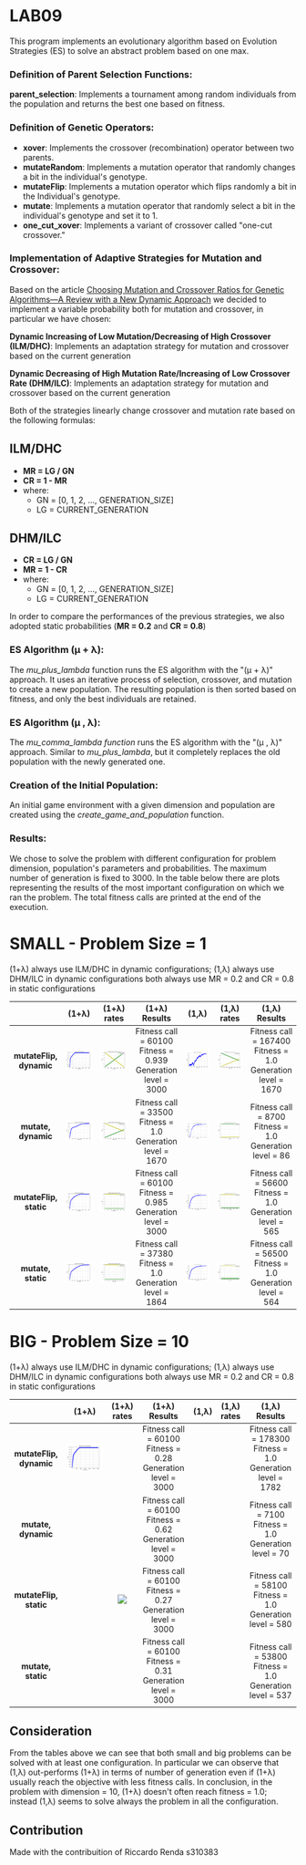 # LAB09

This program implements an evolutionary algorithm based on Evolution Strategies (ES) to solve an abstract problem based on one max.

### Definition of Parent Selection Functions:

**parent_selection**: Implements a tournament among random individuals from the population and returns the best one based on fitness.

### Definition of Genetic Operators:

- **xover**: Implements the crossover (recombination) operator between two parents.
- **mutateRandom**: Implements a mutation operator that randomly changes a bit in the individual's genotype.
- **mutateFlip**: Implements a mutation operator which flips randomly a bit in the Individual's genotype.
- **mutate**: Implements a mutation operator that randomly select a bit in the individual's genotype and set it to 1.
- **one_cut_xover**: Implements a variant of crossover called "one-cut crossover."


### Implementation of Adaptive Strategies for Mutation and Crossover:

Based on the article [Choosing Mutation and Crossover Ratios for Genetic Algorithms—A Review with a New Dynamic Approach](https://www.mdpi.com/2078-2489/10/12/390) we decided to implement a variable probability both for mutation and crossover, in particular we have chosen:

**Dynamic Increasing of Low Mutation/Decreasing of High Crossover (ILM/DHC)**: Implements an adaptation strategy for mutation and crossover based on the current generation

**Dynamic Decreasing of High Mutation Rate/Increasing of Low Crossover Rate (DHM/ILC)**: Implements an adaptation strategy for mutation and crossover based on the current generation

Both of the strategies linearly change crossover and mutation rate based on the following formulas:

## ILM/DHC
- **MR = LG / GN** 
- **CR = 1 - MR**
- where:
    - GN = [0, 1, 2, ..., GENERATION_SIZE]
    - LG = CURRENT_GENERATION

## DHM/ILC

- **CR = LG / GN** 
- **MR = 1 - CR**
- where:
    - GN = [0, 1, 2, ..., GENERATION_SIZE]
    - LG = CURRENT_GENERATION

In order to compare the performances of the previous strategies, we also adopted static probabilities (**MR = 0.2** and **CR = 0.8**)

### ES Algorithm (μ + λ):

The _mu_plus_lambda_ function runs the ES algorithm with the "(μ + λ)" approach. It uses an iterative process of selection, crossover, and mutation to create a new population. The resulting population is then sorted based on fitness, and only the best individuals are retained.


### ES Algorithm (μ , λ):

The _mu_comma_lambda function_ runs the ES algorithm with the "(μ , λ)" approach. Similar to _mu_plus_lambda_, but it completely replaces the old population with the newly generated one.


### Creation of the Initial Population:

An initial game environment with a given dimension and population are created using the _create_game_and_population_ function.


### Results:

We chose to solve the problem with different configuration for problem dimension, population's parameters and probabilities. The maximum number of generation is fixed to 3000.
In the table below there are plots representing the results of the most important configuration on which we ran the problem.
The total fitness calls are printed at the end of the execution.

# SMALL - Problem Size = 1

(1+λ) always use ILM/DHC in dynamic configurations;
(1,λ) always use DHM/ILC in dynamic configurations
both always use MR = 0.2 and CR = 0.8 in static configurations

|   |  (1+λ) | (1+λ) rates |(1+λ) Results| (1,λ) | (1,λ) rates  |(1,λ) Results |
:-------------------------:|:-------------------------: |:-------------------------:|:-------------------------:|:-------------------------:|:-------------------------:|:-------------------------:|
| **mutateFlip, dynamic** | ![](https://github.com/AndreaSillano/Computational_Intelligence/blob/main/Labs/Lab09/images/VARIABLE_RATES_MUTATION_FLIP_PLUS_ILM.png) | ![](https://github.com/AndreaSillano/Computational_Intelligence/blob/main/Labs/Lab09/images/VARIABLE_RATES_MUTATION_FLIP_PLUS_ILM_RATES.png)|Fitness call = 60100 <br/> Fitness = 0.939 <br/> Generation level = 3000 | ![](https://github.com/AndreaSillano/Computational_Intelligence/blob/main/Labs/Lab09/images/VARIABLE_RATES_MUTATION_FLIP_COMMA_DHM.png)|![](https://github.com/AndreaSillano/Computational_Intelligence/blob/main/Labs/Lab09/images/VARIABLE_RATES_MUTATION_FLIP_COMMA_DHM_RATES.png) | Fitness call = 167400 <br/> Fitness = 1.0 <br/> Generation level = 1670|
| **mutate, dynamic**|  ![](https://github.com/AndreaSillano/Computational_Intelligence/blob/main/Labs/Lab09/images/VARIABLE_RATES_MUTATION_1_PLUS_ILM.png)|![](https://github.com/AndreaSillano/Computational_Intelligence/blob/main/Labs/Lab09/images/VARIABLE_RATES_MUTATION_1_PLUS_ILM_RATES.png) | Fitness call = 33500 <br/> Fitness = 1.0 <br/> Generation level = 1670|![](https://github.com/AndreaSillano/Computational_Intelligence/blob/main/Labs/Lab09/images/VARIABLE_RATES_MUTATION_1_COMMA_DHM.png) |![](https://github.com/AndreaSillano/Computational_Intelligence/blob/main/Labs/Lab09/images/VARIABLE_RATES_MUTATION_1_COMMA_DHM_RATES.png) |Fitness call = 8700 <br/> Fitness = 1.0 <br/> Generation level = 86 |
| **mutateFlip, static**|![](https://github.com/AndreaSillano/Computational_Intelligence/blob/main/Labs/Lab09/images/STATIC_RATES_MUTATION_FLIP_PLUS_ILM.png)  |![](https://github.com/AndreaSillano/Computational_Intelligence/blob/main/Labs/Lab09/images/STATIC_RATES_MUTATION_FLIP_PLUS_ILM_RATES.png) | Fitness call = 60100 <br/> Fitness = 0.985 <br/> Generation level = 3000|![](https://github.com/AndreaSillano/Computational_Intelligence/blob/main/Labs/Lab09/images/STATIC_RATES_MUTATION_FLIP_COMMA_DHM.png) |![](https://github.com/AndreaSillano/Computational_Intelligence/blob/main/Labs/Lab09/images/STATIC_RATES_MUTATION_FLIP_COMMA_DHM_RATES.png) | Fitness call = 56600 <br/> Fitness = 1.0 <br/> Generation level = 565|
| **mutate, static**|  ![](https://github.com/AndreaSillano/Computational_Intelligence/blob/main/Labs/Lab09/images/STATIC_RATES_MUTATION_1_PLUS_ILM.png)|![](https://github.com/AndreaSillano/Computational_Intelligence/blob/main/Labs/Lab09/images/STATIC_RATES_MUTATION_1_PLUS_ILM_RATES.png) |Fitness call = 37380 <br/> Fitness = 1.0 <br/> Generation level = 1864 |![](https://github.com/AndreaSillano/Computational_Intelligence/blob/main/Labs/Lab09/images/STATIC_RATES_MUTATION_1_COMMA_DHM.png) |![](https://github.com/AndreaSillano/Computational_Intelligence/blob/main/Labs/Lab09/images/STATIC_RATES_MUTATION_1_COMMA_DHM_RATES.png) |Fitness call = 56500 <br/> Fitness = 1.0 <br/> Generation level = 564 |

# BIG - Problem Size = 10

(1+λ) always use ILM/DHC in dynamic configurations;
(1,λ) always use DHM/ILC in dynamic configurations
both always use MR = 0.2 and CR = 0.8 in static configurations

|   |  (1+λ) | (1+λ) rates |(1+λ) Results| (1,λ) | (1,λ) rates  |(1,λ) Results |
:-------------------------:|:-------------------------: |:-------------------------:|:-------------------------:|:-------------------------:|:-------------------------:|:-------------------------:|
| **mutateFlip, dynamic** | ![](https://github.com/AndreaSillano/Computational_Intelligence/blob/main/Labs/Lab09/images/VARIABLE_RATES_MUTATION_FLIP_PLUS_ILM.png)| |Fitness call = 60100 <br/> Fitness = 0.28 <br/> Generation level = 3000 | | | Fitness call = 178300 <br/> Fitness = 1.0 <br/> Generation level = 1782|
| **mutate, dynamic**|  ![]()| | Fitness call = 60100 <br/> Fitness = 0.62 <br/> Generation level = 3000| | |Fitness call = 7100 <br/> Fitness = 1.0 <br/> Generation level = 70 |
| **mutateFlip, static**| |![](outputs/output_Biotouch/18-15_02-02-2018/Verification/ITALIC/ITALIC_movementPoints_notbalanced_frrVSfpr.png)  | Fitness call = 60100 <br/> Fitness = 0.27 <br/> Generation level = 3000| | | Fitness call = 58100 <br/> Fitness = 1.0 <br/> Generation level = 580|
| **mutate, static**|  ![]()| |Fitness call = 60100 <br/> Fitness = 0.31 <br/> Generation level = 3000 | | |Fitness call = 53800 <br/> Fitness = 1.0 <br/> Generation level = 537 |

## Consideration

From the tables above we can see that both small and big problems can be solved with at least one configuration.
In particular we can observe that (1,λ) out-performs (1+λ) in terms of number of generation even if (1+λ) usually reach the objective with less fitness calls. 
In conclusion, in the problem with dimension = 10, (1+λ) doesn't often reach fitness = 1.0; instead (1,λ) seems to solve always the problem in all the configuration.

## Contribution
Made with the contribuition of Riccardo Renda s310383



